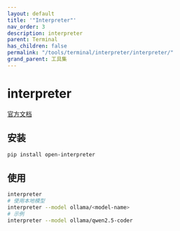 ```yaml
---
layout: default
title: '"Interpreter"'
nav_order: 3
description: interpreter
parent: Terminal
has_children: false
permalink: "/tools/terminal/interpreter/interpreter/"
grand_parent: 工具集
---
```


# interpreter

[官方文档](https://docs.openinterpreter.com/getting-started/introduction)

## 安装

```bash
pip install open-interpreter
```

## 使用

```bash
interpreter
# 使用本地模型
interpreter --model ollama/<model-name>
# 示例
interpreter --model ollama/qwen2.5-coder
```
